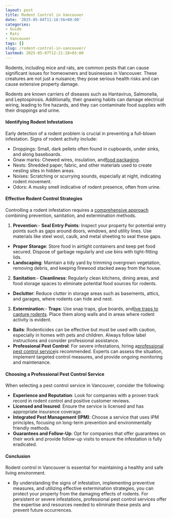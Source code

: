 ```yaml
---
layout: post
title: Rodent Control in Vancouver
date: '2025-05-04T11:18:56+00:00'
categories:
- Guide
- Rats
- Vancouver
tags: []
slug: /rodent-control-in-vancouver/
lastmod: 2025-05-07T12:21:28+03:00
---
```


Rodents, including mice and rats, are common pests that can cause significant issues for homeowners and businesses in Vancouver. These creatures are not just a nuisance; they pose serious health risks and can cause extensive property damage.

Rodents are known carriers of diseases such as Hantavirus, Salmonella, and Leptospirosis. Additionally, their gnawing habits can damage electrical wiring, leading to fire hazards, and they can contaminate food supplies with their droppings and urine.
#### Identifying Rodent Infestations
Early detection of a rodent problem is crucial in preventing a full-blown infestation. Signs of rodent activity include:
- Droppings: Small, dark pellets often found in cupboards, under sinks, and along baseboards.
- Gnaw marks: Chewed wires, insulation, and[food packaging](https://pestpolicy.com/what-do-opossums-eat/).
- Nests: Shredded paper, fabric, and other materials used to create nesting sites in hidden areas.
- Noises: Scratching or scurrying sounds, especially at night, indicating rodent movement.
- Odors: A musky smell indicative of rodent presence, often from urine.
#### Effective Rodent Control Strategies
Controlling a rodent infestation requires a
[comprehensive approach](https://www.fao.org/4/t1838e/T1838E1l.htm)
combining prevention, sanitation, and extermination methods.
1. **Prevention**:- **Seal Entry Points**: Inspect your property for potential entry points such as gaps around doors, windows, and utility lines. Use materials like steel wool, caulk, and metal sheeting to seal these gaps.
- **Proper Storage**: Store food in airtight containers and keep pet food secured. Dispose of garbage regularly and use bins with tight-fitting lids.
- **Landscaping**: Maintain a tidy yard by trimming overgrown vegetation, removing debris, and keeping firewood stacked away from the house.
2. **Sanitation**:- **Cleanliness**: Regularly clean kitchens, dining areas, and food storage spaces to eliminate potential food sources for rodents.
- **Declutter**: Reduce clutter in storage areas such as basements, attics, and garages, where rodents can hide and nest.
3. **Extermination**:- **Traps**: Use snap traps, glue boards, and[live traps to capture rodents](https://pestpolicy.com/best-mole-traps/). Place them along walls and in areas where rodent activity is evident.
- **Baits**: Rodenticides can be effective but must be used with caution, especially in homes with pets and children. Always follow label instructions and consider professional assistance.
- **Professional Pest Control**: For severe infestations, hiring a[professional pest control service](https://pestpolicy.com/best-chipmunk-repellents/)is recommended. Experts can assess the situation, implement targeted control measures, and provide ongoing monitoring and maintenance.
#### Choosing a Professional Pest Control Service
When selecting a pest control service in Vancouver, consider the following:
- **Experience and Reputation**: Look for companies with a proven track record in rodent control and positive customer reviews.
- **Licensed and Insured**: Ensure the service is licensed and has appropriate insurance coverage.
- **Integrated Pest Management (IPM)**: Choose a service that uses IPM principles, focusing on long-term prevention and environmentally friendly methods.
- **Guarantees and Follow-Up**: Opt for companies that offer guarantees on their work and provide follow-up visits to ensure the infestation is fully eradicated.
#### Conclusion
Rodent control in Vancouver is essential for maintaining a healthy and safe living environment.
- By understanding the signs of infestation, implementing preventive measures, and utilizing effective extermination strategies, you can protect your property from the damaging effects of rodents.
For persistent or severe infestations, professional pest control services offer the expertise and resources needed to eliminate these pests and prevent future occurrences.
